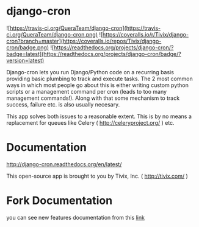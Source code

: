 
django-cron
===========

![https://travis-ci.org/QueraTeam/django-cron](https://travis-ci.org/QueraTeam/django-cron.png)
![https://coveralls.io/r/Tivix/django-cron?branch=master](https://coveralls.io/repos/Tivix/django-cron/badge.png)
![https://readthedocs.org/projects/django-cron/?badge=latest](https://readthedocs.org/projects/django-cron/badge/?version=latest)

Django-cron lets you run Django/Python code on a recurring basis providing basic plumbing to track and execute tasks. The 2 most common ways in which most people go about this is either writing custom python scripts or a management command per cron (leads to too many management commands!). Along with that some mechanism to track success, failure etc. is also usually necesary.

This app solves both issues to a reasonable extent. This is by no means a replacement for queues like Celery ( http://celeryproject.org/ ) etc.


Documentation
=============
http://django-cron.readthedocs.org/en/latest/

This open-source app is brought to you by Tivix, Inc. ( http://tivix.com/ )


Fork Documentation
=====================
you can see new features documentation from this [link](FORK_README.md)

